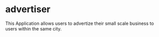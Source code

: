 # advertiser
This Application allows users to advertize their small scale business to users within the same city. 
